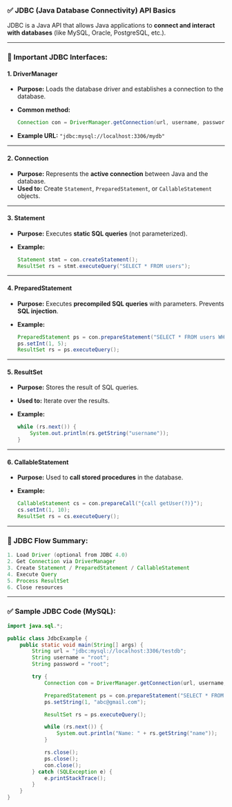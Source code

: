 
### ✅ JDBC (Java Database Connectivity) API Basics

JDBC is a Java API that allows Java applications to **connect and interact with databases** (like MySQL, Oracle, PostgreSQL, etc.).

---

### 📌 Important JDBC Interfaces:

#### 1. **DriverManager**

* **Purpose:** Loads the database driver and establishes a connection to the database.
* **Common method:**

  ```java
  Connection con = DriverManager.getConnection(url, username, password);
  ```
* **Example URL:** `"jdbc:mysql://localhost:3306/mydb"`

---

#### 2. **Connection**

* **Purpose:** Represents the **active connection** between Java and the database.
* **Used to:** Create `Statement`, `PreparedStatement`, or `CallableStatement` objects.

---

#### 3. **Statement**

* **Purpose:** Executes **static SQL queries** (not parameterized).
* **Example:**

  ```java
  Statement stmt = con.createStatement();
  ResultSet rs = stmt.executeQuery("SELECT * FROM users");
  ```

---

#### 4. **PreparedStatement**

* **Purpose:** Executes **precompiled SQL queries** with parameters. Prevents **SQL injection**.
* **Example:**

  ```java
  PreparedStatement ps = con.prepareStatement("SELECT * FROM users WHERE id = ?");
  ps.setInt(1, 5);
  ResultSet rs = ps.executeQuery();
  ```

---

#### 5. **ResultSet**

* **Purpose:** Stores the result of SQL queries.
* **Used to:** Iterate over the results.
* **Example:**

  ```java
  while (rs.next()) {
      System.out.println(rs.getString("username"));
  }
  ```

---

#### 6. **CallableStatement**

* **Purpose:** Used to **call stored procedures** in the database.
* **Example:**

  ```java
  CallableStatement cs = con.prepareCall("{call getUser(?)}");
  cs.setInt(1, 10);
  ResultSet rs = cs.executeQuery();
  ```

---

### 🔁 JDBC Flow Summary:

```java
1. Load Driver (optional from JDBC 4.0)
2. Get Connection via DriverManager
3. Create Statement / PreparedStatement / CallableStatement
4. Execute Query
5. Process ResultSet
6. Close resources
```

---

### ✅ Sample JDBC Code (MySQL):

```java
import java.sql.*;

public class JdbcExample {
    public static void main(String[] args) {
        String url = "jdbc:mysql://localhost:3306/testdb";
        String username = "root";
        String password = "root";

        try {
            Connection con = DriverManager.getConnection(url, username, password);

            PreparedStatement ps = con.prepareStatement("SELECT * FROM users WHERE email = ?");
            ps.setString(1, "abc@gmail.com");

            ResultSet rs = ps.executeQuery();

            while (rs.next()) {
                System.out.println("Name: " + rs.getString("name"));
            }

            rs.close();
            ps.close();
            con.close();
        } catch (SQLException e) {
            e.printStackTrace();
        }
    }
}
```


